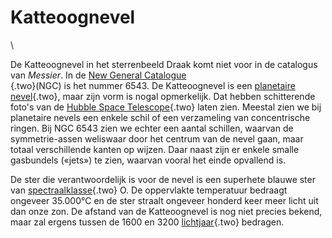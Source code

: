 # Katteoognevel

\

De Katteoognevel in het sterrenbeeld Draak komt niet voor in de
catalogus van *Messier*. In de [New General Catalogue\
](ngc.html){.two}(NGC) is het nummer 6543. De Katteoognevel is een
[planetaire\
nevel](planetaire_nevel.html){.two}, maar zijn vorm is nogal
opmerkelijk. Dat hebben schitterende foto\'s van de [Hubble Space
Telescope](hst.html){.two} laten zien. Meestal zien we bij planetaire
nevels een enkele schil of een verzameling van concentrische ringen. Bij
NGC 6543 zien we echter een aantal schillen, waarvan de symmetrie-assen
weliswaar door het centrum van de nevel gaan, maar totaal verschillende
kanten op wijzen. Daar naast zijn er enkele smalle gasbundels («jets»)
te zien, waarvan vooral het einde opvallend is.

De ster die verantwoordelijk is voor de nevel is een superhete blauwe
ster van [spectraalklasse](spectraa.html){.two} O. De oppervlakte
temperatuur bedraagt ongeveer 35.000°C en de ster straalt ongeveer
honderd keer meer licht uit dan onze zon. De afstand van de
Katteoognevel is nog niet precies bekend, maar zal ergens tussen de 1600
en 3200 [lichtjaar](lichtjaa.html){.two} bedragen.

